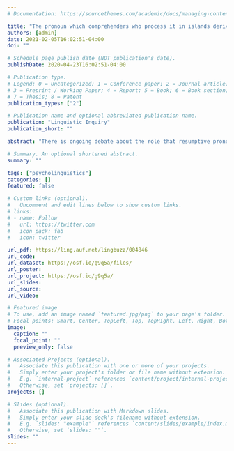 ```yaml
---
# Documentation: https://sourcethemes.com/academic/docs/managing-content/

title: "The pronoun which comprehenders who process it in islands derive a benefit"
authors: [admin]
date: 2021-02-05T16:02:51-04:00
doi: ""

# Schedule page publish date (NOT publication's date).
publishDate: 2020-04-23T16:02:51-04:00

# Publication type.
# Legend: 0 = Uncategorized; 1 = Conference paper; 2 = Journal article;
# 3 = Preprint / Working Paper; 4 = Report; 5 = Book; 6 = Book section;
# 7 = Thesis; 8 = Patent
publication_types: ["2"]

# Publication name and optional abbreviated publication name.
publication: "Linguistic Inquiry"
publication_short: ""

abstract: "There is ongoing debate about the role that resumptive pronouns play in the processing of islands in intrusive resumption languages such as English. This squib provides evidence that resumptive pronouns facilitate the comprehension of islands in online processing. The results fall in line with filler-gap processing more generally: when fillers are difficult or impossible to keep active, resumption provides support for forming a dependency. This occurs when dependencies span multiple clauses, when memory resources are otherwise taxed, or, as the present paper shows, when grammatical constraints such as islands prohibit the use of the active filler strategy."

# Summary. An optional shortened abstract.
summary: ""

tags: ["psycholinguistics"]
categories: []
featured: false

# Custom links (optional).
#   Uncomment and edit lines below to show custom links.
# links:
# - name: Follow
#   url: https://twitter.com
#   icon_pack: fab
#   icon: twitter

url_pdf: https://ling.auf.net/lingbuzz/004846
url_code:
url_dataset: https://osf.io/g9q5a/files/
url_poster:
url_project: https://osf.io/g9q5a/
url_slides:
url_source:
url_video:

# Featured image
# To use, add an image named `featured.jpg/png` to your page's folder. 
# Focal points: Smart, Center, TopLeft, Top, TopRight, Left, Right, BottomLeft, Bottom, BottomRight.
image:
  caption: ""
  focal_point: ""
  preview_only: false

# Associated Projects (optional).
#   Associate this publication with one or more of your projects.
#   Simply enter your project's folder or file name without extension.
#   E.g. `internal-project` references `content/project/internal-project/index.md`.
#   Otherwise, set `projects: []`.
projects: []

# Slides (optional).
#   Associate this publication with Markdown slides.
#   Simply enter your slide deck's filename without extension.
#   E.g. `slides: "example"` references `content/slides/example/index.md`.
#   Otherwise, set `slides: ""`.
slides: ""
---
```


